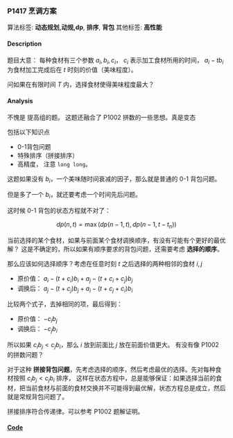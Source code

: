 ### P1417 烹调方案

算法标签: **动态规划,动规,dp**, **排序**, **背包**
其他标签: **高性能**


#### Description

题目大意： 每种食材有三个参数 $a_i, b_i, c_i$， $c_i$ 表示加工食材所用的时间， $a_i - tb_i$ 为食材加工完成后在 $t$ 时刻的价值（美味程度）。

问如果在有限时间 $T$ 内，选择食材使得美味程度最大？ 

#### Analysis

不愧是 提高组的题。 这题还融合了 P1002 拼数的一些思想。真是变态

包括以下知识点

- 0-1背包问题
- 特殊排序（拼接排序）
- 高精度， 注意 `long long`。 

这题如果没有 $b_i$，一个美味随时间衰减的因子，那么就是普通的 0-1 背包问题。

但是多了一个 $b_i$，就还要考虑一个时间先后问题。

这时候 0-1 背包的状态方程就不对了：

$$dp(n, t) = \max(dp(n - 1, t), dp(n - 1, t - t_n))$$

当前选择的某个食材，如果与前面某个食材调换顺序，有没有可能有个更好的最优解？ 这是不确定的，所以如果有顺序要求的背包问题，还需要考虑 **选择的顺序**。

那么应该如何选择顺序？考虑在任意时刻 $t$ 之后选择的两种相邻的食材 $i, j$

- 原价值：  $a_i - (t + c_i) b_i + a_j - (t + c_i + c_j) b_j$
- 调换后：  $a_j - (t + c_j) b_j + a_i - (t + c_j + c_i) b_i$

比较两个式子，去掉相同的项，最后得到：

- 原价值： $-c_ib_j$
- 调换后： $-c_jb_i$

所以如果 $c_ib_j < c_jb_i$，那么 $i$ 放到前面比 $j$ 放在前面价值更大。 有没有像 P1002 的拼数问题？

对于这种 **拼接背包问题**，先考虑选择的顺序，然后考虑最优的选择。先对每种食材按照 $c_ib_j < c_jb_i$ 排序， 这样在状态方程中，总是能够保证：如果选择当前的食材，把当前食材与前面的食材交换并不可能得到最优解，状态方程总是成立，然后就是常规背包问题了。

拼接排序符合传递律。可以参考 P1002 题解证明。


#### [Code](../cpp/p1417.cpp) 

